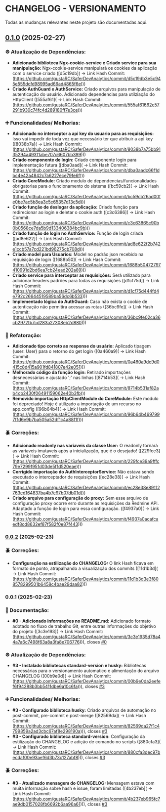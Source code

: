 # CHANGELOG - VERSIONAMENTO

Todas as mudanças relevantes neste projeto são documentadas aqui.

## [0.1.0](https://github.com/gustaRC/SaferDevAnalytics/compare/v0.1.0...v0.0.3) (2025-02-27)


### ⚙️ Atualização de Dependências:

* **Adicionado biblioteca Ngx-cookie-service e Criado service para sua manipulação:** Ngx-cookie-service manipulará os cookies da aplicação com o service criado ([d5c19db](
-> Link Hash Commit: (https://github.com/gustaRC/SaferDevAnalytics/commit/d5c19db3e5c945e555dcfd98995ad66ad4865f6e)))
* **Criado AuthGuard e AuthService:** Criado arquivos para manipulação de autenticação do usuário. Adicionado dependencias para utilziação do HttpClient ([555af61](
-> Link Hash Commit: (https://github.com/gustaRC/SaferDevAnalytics/commit/555af61662e57291b930c74fc4d289180ff7e3ce)))


### ➕ Funcionalidades/ Melhorias:

* **Adicionado no interceptor a api key do usuario para as requisições:** Isso vai impedir de toda vez que necessário ter que atribuir a api key ([8038b7a](
-> Link Hash Commit: (https://github.com/gustaRC/SaferDevAnalytics/commit/8038b7a75bb9135294a49311abe707c6607bb399)))
* **Criado componente de login:** Criado componente login para implementação futura ([dba0aad](
-> Link Hash Commit: (https://github.com/gustaRC/SaferDevAnalytics/commit/dba0aadc66f1dbc4e42a4842c7a6227ece79fe6f)))
* **Criado CoreModule:** Criado modulo de dependencias/funcionalidades obrigatorias para o funcionamento do sistema ([bc59cb2](
-> Link Hash Commit: (https://github.com/gustaRC/SaferDevAnalytics/commit/bc59cb26ad00fe0be7ac5b8ea3c5c65357d13c5d)))
* **Criado função de deslogar da aplicação:** Criado função para redirecionar ao login e deletar o cookie auth ([c3c6386](
-> Link Hash Commit: (https://github.com/gustaRC/SaferDevAnalytics/commit/c3c63865c90b0b0568ce7da5b9d133406384bc9b)))
* **Criado função de login no AuthService:** Função de login criada ([ad8e622](
-> Link Hash Commit: (https://github.com/gustaRC/SaferDevAnalytics/commit/ad8e622f2b742e1ccb57a7cd221bd96275cb708d)))
* **Criado model para Usuarios:** Model no padrão json recebido na requisição de login ([1688b50](
-> Link Hash Commit: (https://github.com/gustaRC/SaferDevAnalytics/commit/1688b50472797410991d2bd6ea7cb24ead202a89)))
* **Criado service para interceptar as requisições:** Será utilizado para adicionar headers padrões para todas as requisições ([d1cf75d](
-> Link Hash Commit: (https://github.com/gustaRC/SaferDevAnalytics/commit/d1cf75d444fd4e792c26644519589ba56dc6b533)))
* **Implementado lógica do AuthGuard:** Caso não exista o cookie de autenticação não permitira acessar as rotas ([36bc9fe](
-> Link Hash Commit: (https://github.com/gustaRC/SaferDevAnalytics/commit/36bc9fe02ca36cb2972fb7cd283a27308eb2d880)))


### 🔄️ Refatoração:

* **Adicionado tipo correto ao response do usuário:** Aplicado tipagem {user: User} para o retorno do get login ([0a460a9](
-> Link Hash Commit: (https://github.com/gustaRC/SaferDevAnalytics/commit/0a460a9de9d0415c8d415a901fd841807e42e051)))
* **Melhorado código da função login:** Retirado importações desnecessárias e ajustado ';' nas linhas ([8714b53](
-> Link Hash Commit: (https://github.com/gustaRC/SaferDevAnalytics/commit/8714b531af82ab4cb2430f06491159062e40b3fb)))
* **Removido importação HttpClientModule do CoreModule:** Este modulo foi depreciado! Hoje é utilizado a importação de um recurso no app.config ([96b64b4](
-> Link Hash Commit: (https://github.com/gustaRC/SaferDevAnalytics/commit/96b64b4697997f1d6e9b7ba505a52df1c4a88f1f)))


### 🪲 Correções:

* **Adicionado readonly nas variaveis da classe User:** O readonly tornará as variaveis imutaveis após a inicialização, que é o desejado! ([229fce3](
-> Link Hash Commit: (https://github.com/gustaRC/SaferDevAnalytics/commit/229fce39a9fffc79e7299f951d03de5f1d520eae)))
* **Corrigido importação do AuthInterceptorService:** Não estava sendo executado o interceptador de requisições ([ec28e38](
-> Link Hash Commit: (https://github.com/gustaRC/SaferDevAnalytics/commit/ec28e38e89112763ed164837ba4b7e97b07db01d)))
* **Criado arquivo para configuração do proxy:** Sem esse arquivo de configuração proxy ocorre erro durante as requisições da Redmine API. Adaptado a função de login para essa configuração. ([f4937a0](
-> Link Hash Commit: (https://github.com/gustaRC/SaferDevAnalytics/commit/f4937a0acafcaedf8cd8632ef87f582f0e87f443)))

### [0.0.2](https://github.com/gustaRC/SaferDevAnalytics/compare/v0.0.1...v0.0.2) (2025-02-23)


### 🪲 Correções:

* **Configuração na estilização do CHANGELOG:** O link Hash ficava em formato de ponto, atrapalhando a visualização dos commits ([11d1b3d](
-> Link Hash Commit: (https://github.com/gustaRC/SaferDevAnalytics/commit/11d1b3d3e3f808578299501b6458c4bae29daa82)))

### 0.0.1 (2025-02-23)


### 📘 Documentação:

* **#0 - Adicionado informações no README.md:** Adicionado formato adotado no fluxo de trabalho Git, entre outras informações do objetivo do projeto ([3c3e193](
-> Link Hash Commit: (https://github.com/gustaRC/SaferDevAnalytics/commit/3c3e1935d78a44a7a6c7498f63a8a3fa8e706776))), closes [#0]( )


### ⚙️ Atualização de Dependências:

* **#3 - Instalado bibliotecas standard-version e husky:** Bibliotecas necessárias para o versionamento automatico e alimentação do arquivo CHANGELOG ([00b9e0d](
-> Link Hash Commit: (https://github.com/gustaRC/SaferDevAnalytics/commit/00b9e0da2eefef6f94288b3bb5411dbe6a10c6fa))), closes [#3]( )


### ➕ Funcionalidades/ Melhorias:

* **#3 - Configurado biblioteca husky:** Criado arquivos de automação no post-commit, pre-commit e post-merge ([82569da](
-> Link Hash Commit: (https://github.com/gustaRC/SaferDevAnalytics/commit/82569da27f1c4799859a2ad3cbc67af8e298190a))), closes [#3]( )
* **#3 - Configurado biblioteca standard-version:** Configuração da estilização do CHANGELOG e adição de comando no scripts ([880cfa3](
-> Link Hash Commit: (https://github.com/gustaRC/SaferDevAnalytics/commit/880cfa3dec97becdaf00e93aef6d3b73c127abf8))), closes [#3]( )


### 🪲 Correções:

* **#3 - Atualizado mensagem do CHANGELOG:** Mensagem estava com muita informação sobre hash e issue, foram limitadas ([4b237eb](
-> Link Hash Commit: (https://github.com/gustaRC/SaferDevAnalytics/commit/4b237eb965fc7ae9db0157028fb6692b6aa96a61))), closes [#3]( )
